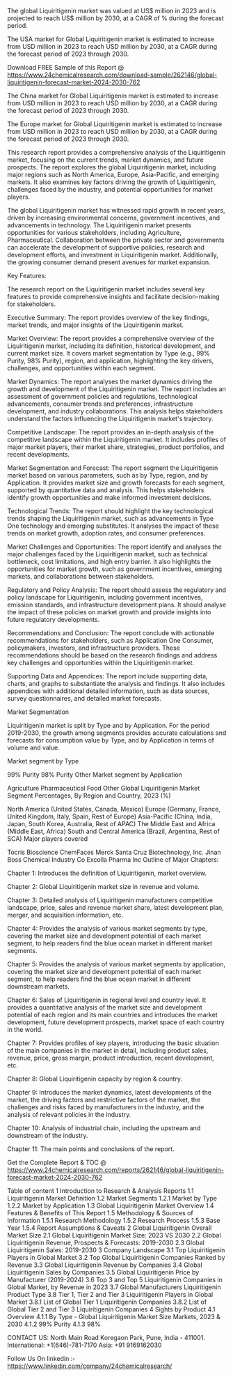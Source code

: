 The global Liquiritigenin market was valued at US$ million in 2023 and is projected to reach US$ million by 2030, at a CAGR of % during the forecast period.

The USA market for Global Liquiritigenin market is estimated to increase from USD million in 2023 to reach USD million by 2030, at a CAGR during the forecast period of 2023 through 2030.

Download FREE Sample of this Report @ https://www.24chemicalresearch.com/download-sample/262146/global-liquiritigenin-forecast-market-2024-2030-762

The China market for Global Liquiritigenin  market is estimated to increase from USD million in 2023 to reach USD million by 2030, at a CAGR during the forecast period of 2023 through 2030.

The Europe market for Global Liquiritigenin  market is estimated to increase from USD million in 2023 to reach USD million by 2030, at a CAGR during the forecast period of 2023 through 2030.

This research report provides a comprehensive analysis of the Liquiritigenin market, focusing on the current trends, market dynamics, and future prospects. The report explores the global Liquiritigenin market, including major regions such as North America, Europe, Asia-Pacific, and emerging markets. It also examines key factors driving the growth of Liquiritigenin, challenges faced by the industry, and potential opportunities for market players.

The global Liquiritigenin market has witnessed rapid growth in recent years, driven by increasing environmental concerns, government incentives, and advancements in technology. The Liquiritigenin market presents opportunities for various stakeholders, including Agriculture, Pharmaceutical. Collaboration between the private sector and governments can accelerate the development of supportive policies, research and development efforts, and investment in Liquiritigenin market. Additionally, the growing consumer demand present avenues for market expansion.

Key Features:

The research report on the Liquiritigenin market includes several key features to provide comprehensive insights and facilitate decision-making for stakeholders.

Executive Summary: The report provides overview of the key findings, market trends, and major insights of the Liquiritigenin market.

Market Overview: The report provides a comprehensive overview of the Liquiritigenin market, including its definition, historical development, and current market size. It covers market segmentation by Type (e.g., 99% Purity, 98% Purity), region, and application, highlighting the key drivers, challenges, and opportunities within each segment.

Market Dynamics: The report analyses the market dynamics driving the growth and development of the Liquiritigenin market. The report includes an assessment of government policies and regulations, technological advancements, consumer trends and preferences, infrastructure development, and industry collaborations. This analysis helps stakeholders understand the factors influencing the Liquiritigenin market's trajectory.

Competitive Landscape: The report provides an in-depth analysis of the competitive landscape within the Liquiritigenin market. It includes profiles of major market players, their market share, strategies, product portfolios, and recent developments.

Market Segmentation and Forecast: The report segment the Liquiritigenin market based on various parameters, such as by Type, region, and by Application. It provides market size and growth forecasts for each segment, supported by quantitative data and analysis. This helps stakeholders identify growth opportunities and make informed investment decisions.

Technological Trends: The report should highlight the key technological trends shaping the Liquiritigenin market, such as advancements in Type One technology and emerging substitutes. It analyses the impact of these trends on market growth, adoption rates, and consumer preferences.

Market Challenges and Opportunities: The report identify and analyses the major challenges faced by the Liquiritigenin market, such as technical bottleneck, cost limitations, and high entry barrier. It also highlights the opportunities for market growth, such as government incentives, emerging markets, and collaborations between stakeholders.

Regulatory and Policy Analysis: The report should assess the regulatory and policy landscape for Liquiritigenin, including government incentives, emission standards, and infrastructure development plans. It should analyse the impact of these policies on market growth and provide insights into future regulatory developments.

Recommendations and Conclusion: The report conclude with actionable recommendations for stakeholders, such as Application One Consumer, policymakers, investors, and infrastructure providers. These recommendations should be based on the research findings and address key challenges and opportunities within the Liquiritigenin market.

Supporting Data and Appendices: The report include supporting data, charts, and graphs to substantiate the analysis and findings. It also includes appendices with additional detailed information, such as data sources, survey questionnaires, and detailed market forecasts.

Market Segmentation

Liquiritigenin market is split by Type and by Application. For the period 2019-2030, the growth among segments provides accurate calculations and forecasts for consumption value by Type, and by Application in terms of volume and value.

Market segment by Type

99% Purity
98% Purity
Other
Market segment by Application

Agriculture
Pharmaceutical
Food
Other
Global Liquiritigenin Market Segment Percentages, By Region and Country, 2023 (%)

North America (United States, Canada, Mexico)
Europe (Germany, France, United Kingdom, Italy, Spain, Rest of Europe)
Asia-Pacific (China, India, Japan, South Korea, Australia, Rest of APAC)
The Middle East and Africa (Middle East, Africa)
South and Central America (Brazil, Argentina, Rest of SCA)
Major players covered

Tocris Bioscience
ChemFaces
Merck
Santa Cruz Biotechnology, Inc.
Jinan Boss Chemical Industry Co
Excolla Pharma Inc
Outline of Major Chapters:

Chapter 1: Introduces the definition of Liquiritigenin, market overview.

Chapter 2: Global Liquiritigenin market size in revenue and volume.

Chapter 3: Detailed analysis of Liquiritigenin manufacturers competitive landscape, price, sales and revenue market share, latest development plan, merger, and acquisition information, etc.

Chapter 4: Provides the analysis of various market segments by type, covering the market size and development potential of each market segment, to help readers find the blue ocean market in different market segments.

Chapter 5: Provides the analysis of various market segments by application, covering the market size and development potential of each market segment, to help readers find the blue ocean market in different downstream markets.

Chapter 6: Sales of Liquiritigenin in regional level and country level. It provides a quantitative analysis of the market size and development potential of each region and its main countries and introduces the market development, future development prospects, market space of each country in the world.

Chapter 7: Provides profiles of key players, introducing the basic situation of the main companies in the market in detail, including product sales, revenue, price, gross margin, product introduction, recent development, etc.

Chapter 8: Global Liquiritigenin capacity by region & country.

Chapter 9: Introduces the market dynamics, latest developments of the market, the driving factors and restrictive factors of the market, the challenges and risks faced by manufacturers in the industry, and the analysis of relevant policies in the industry.

Chapter 10: Analysis of industrial chain, including the upstream and downstream of the industry.

Chapter 11: The main points and conclusions of the report.

Get the Complete Report & TOC @ https://www.24chemicalresearch.com/reports/262146/global-liquiritigenin-forecast-market-2024-2030-762

Table of content
1 Introduction to Research & Analysis Reports
1.1 Liquiritigenin Market Definition
1.2 Market Segments
1.2.1 Market by Type
1.2.2 Market by Application
1.3 Global Liquiritigenin Market Overview
1.4 Features & Benefits of This Report
1.5 Methodology & Sources of Information
1.5.1 Research Methodology
1.5.2 Research Process
1.5.3 Base Year
1.5.4 Report Assumptions & Caveats
2 Global Liquiritigenin Overall Market Size
2.1 Global Liquiritigenin Market Size: 2023 VS 2030
2.2 Global Liquiritigenin Revenue, Prospects & Forecasts: 2019-2030
2.3 Global Liquiritigenin Sales: 2019-2030
3 Company Landscape
3.1 Top Liquiritigenin Players in Global Market
3.2 Top Global Liquiritigenin Companies Ranked by Revenue
3.3 Global Liquiritigenin Revenue by Companies
3.4 Global Liquiritigenin Sales by Companies
3.5 Global Liquiritigenin Price by Manufacturer (2019-2024)
3.6 Top 3 and Top 5 Liquiritigenin Companies in Global Market, by Revenue in 2023
3.7 Global Manufacturers Liquiritigenin Product Type
3.8 Tier 1, Tier 2 and Tier 3 Liquiritigenin Players in Global Market
3.8.1 List of Global Tier 1 Liquiritigenin Companies
3.8.2 List of Global Tier 2 and Tier 3 Liquiritigenin Companies
4 Sights by Product
4.1 Overview
4.1.1 By Type - Global Liquiritigenin Market Size Markets, 2023 & 2030
4.1.2 99% Purity
4.1.3 98%

CONTACT US:
North Main Road Koregaon Park, Pune, India - 411001.
International: +1(646)-781-7170
Asia: +91 9169162030

Follow Us On linkedin :- https://www.linkedin.com/company/24chemicalresearch/
